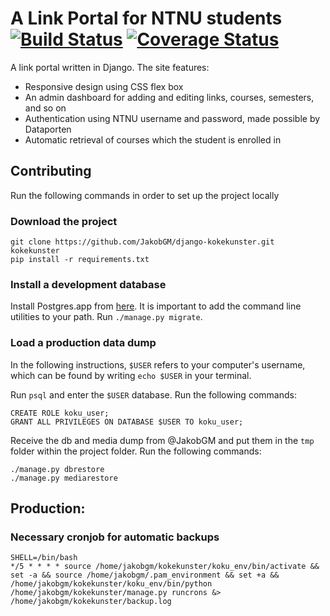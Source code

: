 # A Link Portal for NTNU students [![Build Status](https://travis-ci.org/JakobGM/django-kokekunster.svg?branch=master)](https://travis-ci.org/JakobGM/django-kokekunster) [![Coverage Status](https://coveralls.io/repos/github/JakobGM/django-kokekunster/badge.svg?branch=master)](https://coveralls.io/github/JakobGM/django-kokekunster?branch=master)

A link portal written in Django. The site features:
- Responsive design using CSS flex box
- An admin dashboard for adding and editing links, courses, semesters, and so on
- Authentication using NTNU username and password, made possible by Dataporten
- Automatic retrieval of courses which the student is enrolled in

## Contributing
Run the following commands in order to set up the project locally

### Download the project
```
git clone https://github.com/JakobGM/django-kokekunster.git kokekunster
pip install -r requirements.txt
```

### Install a development database
Install Postgres.app from [here](http://postgresapp.com/). It is important to
add the command line utilities to your path.
Run `./manage.py migrate`.

### Load a production data dump
In the following instructions, `$USER` refers to your computer's username,
which can be found by writing `echo $USER` in your terminal.

Run `psql` and enter the `$USER` database. Run the following commands:
```
CREATE ROLE koku_user;
GRANT ALL PRIVILEGES ON DATABASE $USER TO koku_user;
```

Receive the db and media dump from @JakobGM and put them in the `tmp` folder
within the project folder. Run the following commands:
```
./manage.py dbrestore
./manage.py mediarestore
```

## Production:
### Necessary cronjob for automatic backups
```
SHELL=/bin/bash
*/5 * * * * source /home/jakobgm/kokekunster/koku_env/bin/activate && set -a && source /home/jakobgm/.pam_environment && set +a && /home/jakobgm/kokekunster/koku_env/bin/python /home/jakobgm/kokekunster/manage.py runcrons &> /home/jakobgm/kokekunster/backup.log
```
